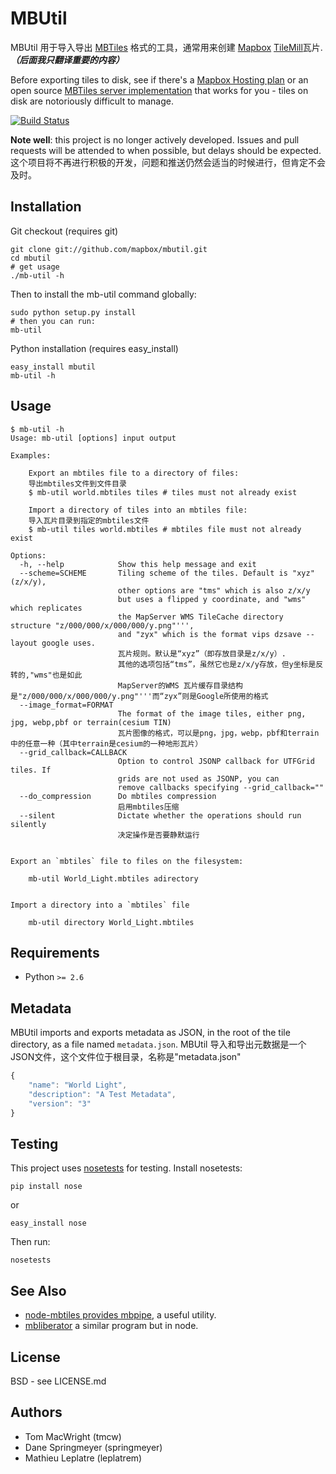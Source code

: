 # MBUtil

MBUtil 用于导入导出 [MBTiles](http://mbtiles.org/) 格式的工具，通常用来创建
[Mapbox](http://mapbox.com/) [TileMill](http://mapbox.com/tilemill/)瓦片.
***（后面我只翻译重要的内容）***

Before exporting tiles to disk, see if there's a [Mapbox Hosting plan](http://mapbox.com/plans/)
or an open source [MBTiles server implementation](https://github.com/mapbox/mbtiles-spec/wiki/Implementations)
that works for you - tiles on disk are notoriously difficult to manage.

[![Build Status](https://secure.travis-ci.org/mapbox/mbutil.png)](http://travis-ci.org/mapbox/mbutil)

**Note well**: this project is no longer actively developed. Issues and pull requests will be attended to when possible, but delays should be expected.
这个项目将不再进行积极的开发，问题和推送仍然会适当的时候进行，但肯定不会及时。

## Installation

Git checkout (requires git)

    git clone git://github.com/mapbox/mbutil.git
    cd mbutil
    # get usage
    ./mb-util -h

Then to install the mb-util command globally:

    sudo python setup.py install
    # then you can run:
    mb-util

Python installation (requires easy_install)

    easy_install mbutil
    mb-util -h

## Usage

    $ mb-util -h
    Usage: mb-util [options] input output

    Examples:

        Export an mbtiles file to a directory of files:
        导出mbtiles文件到文件目录
        $ mb-util world.mbtiles tiles # tiles must not already exist

        Import a directory of tiles into an mbtiles file:
        导入瓦片目录到指定的mbtiles文件
        $ mb-util tiles world.mbtiles # mbtiles file must not already exist

    Options:
      -h, --help            Show this help message and exit
      --scheme=SCHEME       Tiling scheme of the tiles. Default is "xyz" (z/x/y),
                            other options are "tms" which is also z/x/y
                            but uses a flipped y coordinate, and "wms" which replicates
                            the MapServer WMS TileCache directory structure "z/000/000/x/000/000/y.png"''',
                            and "zyx" which is the format vips dzsave --layout google uses.
                            瓦片规则。默认是“xyz”（即存放目录是z/x/y）.
                            其他的选项包括“tms”，虽然它也是z/x/y存放，但y坐标是反转的,"wms"也是如此
                            MapServer的WMS 瓦片缓存目录结构是"z/000/000/x/000/000/y.png"'''而“zyx”则是Google所使用的格式
      --image_format=FORMAT
                            The format of the image tiles, either png, jpg, webp,pbf or terrain(cesium TIN)
                            瓦片图像的格式，可以是png，jpg，webp，pbf和terrain中的任意一种（其中terrain是cesium的一种地形瓦片）
      --grid_callback=CALLBACK
                            Option to control JSONP callback for UTFGrid tiles. If
                            grids are not used as JSONP, you can
                            remove callbacks specifying --grid_callback=""
      --do_compression      Do mbtiles compression
                            启用mbtiles压缩
      --silent              Dictate whether the operations should run silently
                            决定操作是否要静默运行


    Export an `mbtiles` file to files on the filesystem:

        mb-util World_Light.mbtiles adirectory


    Import a directory into a `mbtiles` file

        mb-util directory World_Light.mbtiles

## Requirements

* Python `>= 2.6`

## Metadata

MBUtil imports and exports metadata as JSON, in the root of the tile directory, as a file named `metadata.json`.
MBUtil 导入和导出元数据是一个JSON文件，这个文件位于根目录，名称是"metadata.json"

```javascript
{
    "name": "World Light",
    "description": "A Test Metadata",
    "version": "3"
}
```

## Testing

This project uses [nosetests](http://readthedocs.org/docs/nose/en/latest/) for testing. Install nosetests:

    pip install nose
or

    easy_install nose
    
Then run:

    nosetests

## See Also

* [node-mbtiles provides mbpipe](https://github.com/mapbox/node-mbtiles/wiki/Post-processing-MBTiles-with-MBPipe), a useful utility.
* [mbliberator](https://github.com/calvinmetcalf/mbliberator) a similar program but in node.

## License

BSD - see LICENSE.md

## Authors

- Tom MacWright (tmcw)
- Dane Springmeyer (springmeyer)
- Mathieu Leplatre (leplatrem)
